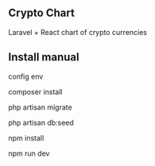 
## Crypto Chart
Laravel + React
chart of crypto currencies

## Install manual

config env

composer install

php artisan migrate

php artisan db:seed

npm install

npm run dev